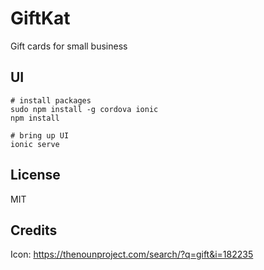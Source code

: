 # GiftKat
Gift cards for small business

## UI
    # install packages
    sudo npm install -g cordova ionic
    npm install

    # bring up UI
    ionic serve

## License
MIT

## Credits

Icon: https://thenounproject.com/search/?q=gift&i=182235
